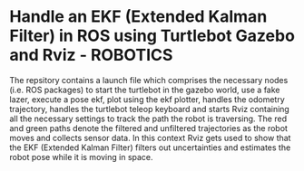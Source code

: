 # Handle an EKF (Extended Kalman Filter) in ROS using Turtlebot Gazebo and Rviz - ROBOTICS
The repsitory contains a launch file which comprises the necessary nodes (i.e. ROS packages) to start the turtlebot in the gazebo world, use a fake lazer, execute a pose ekf, plot using the ekf plotter, handles the odometry trajectory, handles the turtlebot teleop keyboard and starts Rviz containing all the necessary settings to track the path the robot is traversing. The red and green paths denote the filtered and unfiltered trajectories as the robot moves and collects sensor data. In this context Rviz gets used to show that the EKF (Extended Kalman Filter) filters out uncertainties and estimates the robot pose while it is moving in space.

